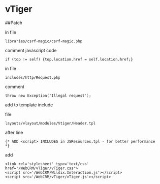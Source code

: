 # vTiger
##Patch

in file

```
libraries/csrf-magic/csrf-magic.php
```


comment javascript code
```
if (top != self) {top.location.href = self.location.href;}
```

in file
```
includes/http/Request.php
```

comment
```
throw new Exception('Illegal request');
```

add to template include

file
```
layouts/vlayout/modules/Vtiger/Header.tpl
```
after line
```
{* ADD <script> INCLUDES in JSResources.tpl - for better performance *}
```
add

```
<link rel='stylesheet' type='text/css' href='/WebCRM/vTiger/vTiger.css'>
<script src='/WebCRM/Wildix.Interaction.js'></script>
<script src='/WebCRM/vTiger/vTiger.js'></script>
```
